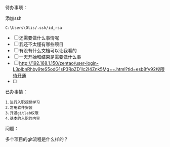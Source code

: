 待办事项：

添加ssh

```
C:\Users\Olis/.ssh/id_rsa
```

- [ ] 还需要做什么事情呢
- [ ] 我还不太懂有哪些项目
- [ ] 有没有什么文档可以让我看的
- [ ] 一天开始和结束是需要做什么事
- [ ] http://192.168.1.150/zentao/user-login-L3plbnRhby9teS5odG1sP3RpZD1lc2I4Znk5Mg==.html?tid=esb8fy92权限待开通
- [ ] 

已办事情：

```
1.进行入职视频学习
2.常用软件安装
3.开通gitlab权限
4.基本的入职的内容
```



问题：

多个项目的git流程是什么样的？

